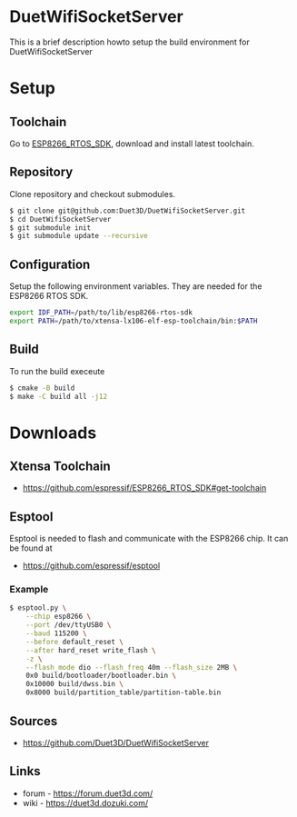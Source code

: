 # DuetWifiSocketServer

This is a brief description howto setup the build environment for DuetWifiSocketServer

# Setup

## Toolchain

Go to [ESP8266_RTOS_SDK](https://github.com/espressif/ESP8266_RTOS_SDK#get-toolchain),
download and install latest toolchain.

## Repository

Clone repository and checkout submodules.

```sh
$ git clone git@github.com:Duet3D/DuetWifiSocketServer.git
$ cd DuetWifiSocketServer
$ git submodule init
$ git submodule update --recursive
```

## Configuration

Setup the following environment variables. They are needed for the ESP8266 RTOS SDK.

```sh
export IDF_PATH=/path/to/lib/esp8266-rtos-sdk
export PATH=/path/to/xtensa-lx106-elf-esp-toolchain/bin:$PATH
```

## Build

To run the build execeute

```sh
$ cmake -B build
$ make -C build all -j12
```

# Downloads

## Xtensa Toolchain

- https://github.com/espressif/ESP8266_RTOS_SDK#get-toolchain

## Esptool

Esptool is needed to flash and communicate with the ESP8266 chip. It can be found at

- https://github.com/espressif/esptool

### Example

```sh
$ esptool.py \
    --chip esp8266 \
    --port /dev/ttyUSB0 \
    --baud 115200 \
    --before default_reset \
    --after hard_reset write_flash \
    -z \
    --flash_mode dio --flash_freq 40m --flash_size 2MB \
    0x0 build/bootloader/bootloader.bin \
    0x10000 build/dwss.bin \
    0x8000 build/partition_table/partition-table.bin
```

## Sources

- https://github.com/Duet3D/DuetWifiSocketServer

## Links

- forum - https://forum.duet3d.com/
- wiki - https://duet3d.dozuki.com/
